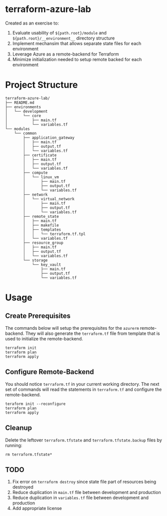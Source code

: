 # terraform-azure-lab

Created as an exercise to:

1. Evaluate usability of `${path.root}/module` and `${path.root}/__environment__` directory structure
2. Implement mechansim that allows separate state files for each environment
3. Leverage Azure as a remote-backend for Terraform
4. Minimize initialization needed to setup remote backed for each environment

# Project Structure

```
terraform-azure-lab/
├── README.md
├── environments
│   └── development
│       └── core
│           ├── main.tf
│           └── variables.tf
└── modules
    └── common
        ├── application_gateway
        │   ├── main.tf
        │   ├── output.tf
        │   └── variables.tf
        ├── certificate
        │   ├── main.tf
        │   ├── output.tf
        │   └── variables.tf
        ├── compute
        │   └── linux_vm
        │       ├── main.tf
        │       ├── output.tf
        │       └── variables.tf
        ├── network
        │   └── virtual_network
        │       ├── main.tf
        │       ├── output.tf
        │       └── variables.tf
        ├── remote_state
        │   ├── main.tf
        │   ├── makefile
        │   ├── templates
        │   │   └── terraform.tf.tpl
        │   └── variables.tf
        ├── resource_group
        │   ├── main.tf
        │   ├── output.tf
        │   └── variables.tf
        └── storage
            └── key_vault
                ├── main.tf
                ├── output.tf
                └── variables.tf
```

# Usage

## Create Prerequisites

The commands below will setup the prerequisites for the `azurerm` remote-backend. They will also generate the
`terraform.tf` file from template that is used to initialize the remote-backend.

```
terraform init
terraform plan
terraform apply
```

## Configure Remote-Backend

You should notice `terraform.tf` in your current working directory. The next set of commands will read the statements in
`terraform.tf` and configure the remote-backend.

```
teraform init --reconfigure
terraform plan
terraform apply
```

## Cleanup

Delete the leftover `terraform.tfstate` and `terraform.tfstate.backup` files by running: 

```
rm terraform.tfstate*
```

## TODO

1. Fix error on `terraform destroy` since state file part of resources being destroyed
2. Reduce duplication in `main.tf` file between development and production
3. Reduce duplication in `variables.tf` file between development and production
4. Add appropriate license
